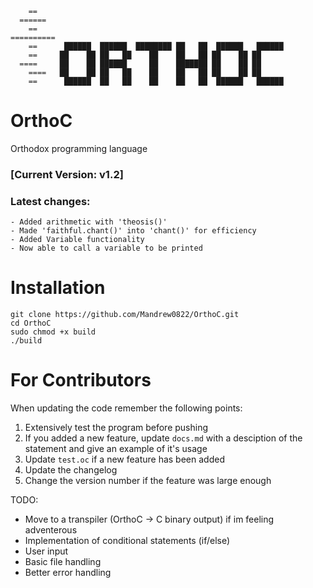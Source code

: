 
        == 		 
      ======	
        ==	    
    ==========   
        ==      ██████  ██████  ████████ ██   ██  ██████   ██████ 
        ==     ██    ██ ██   ██    ██    ██   ██ ██    ██ ██      
      ====     ██    ██ ██████     ██    ███████ ██    ██ ██      
        ====   ██    ██ ██   ██    ██    ██   ██ ██    ██ ██      
        ==      ██████  ██   ██    ██    ██   ██  ██████   ██████ 




# OrthoC
Orthodox programming language


### [Current Version: v1.2]
### Latest changes:
	- Added arithmetic with 'theosis()'
	- Made 'faithful.chant()' into 'chant()' for efficiency
	- Added Variable functionality
 	- Now able to call a variable to be printed


# Installation
    git clone https://github.com/Mandrew0822/OrthoC.git
    cd OrthoC
    sudo chmod +x build
    ./build
# For Contributors

When updating the code remember the following points:

1. Extensively test the program before pushing
2. If you added a new feature, update `docs.md` with a desciption of the statement and give an example of it's usage
3. Update `test.oc` if a new feature has been added
4. Update the changelog
5. Change the version number if the feature was large enough

TODO:
- Move to a transpiler (OrthoC -> C binary output) if im feeling adventerous
- Implementation of conditional statements (if/else)
- User input
- Basic file handling
- Better error handling
